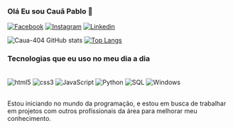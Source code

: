 ### Olá Eu sou Cauã Pablo 🤠

[![Facebook](https://img.shields.io/badge/Facebook-1877F2?style=for-the-badge&logo=facebook&logoColor=white)](https://www.facebook.com/caua.pablo.77736?mibextid=ZbWKwL)
[![Instagram](https://img.shields.io/badge/Instagram-E4405F?style=for-the-badge&logo=instagram&logoColor=white)](https://instagram.com/cauapabl0.an?igshid=MzRlODBiNWFlZA==)
[![Linkedin](https://img.shields.io/badge/LinkedIn-0077B5?style=for-the-badge&logo=linkedin&logoColor=white)](https://www.linkedin.com/in/cau%C3%A3-pablo-a07551205)


![Caua-404 GitHub stats](https://github-readme-stats.vercel.app/api?username=Caua-404&show_icons=true&theme=dracula)
[![Top Langs](https://github-readme-stats.vercel.app/api/top-langs/?username=Caua-404&layout=donut)](https://github.com/Caua-404/github-readme-stats)

### Tecnologias que eu uso no meu dia a dia

<div style="display: inline_block"><br>
    <img align="center" alt="html5" src="https://img.shields.io/badge/HTML5-E34F26?style=for-the-badge&logo=html5&logoColor=white" />
    <img align="center" alt="css3" src="https://img.shields.io/badge/CSS3-1572B6?style=for-the-badge&logo=css3&logoColor=white" />
    <img align="center" alt="JavaScript" src="https://img.shields.io/badge/JavaScript-323330?style=for-the-badge&logo=javascript&logoColor=F7DF1E"/>
    <img align="center" alt="Python" src="https://img.shields.io/badge/Python-14354C?style=for-the-badge&logo=python&logoColor=white" />
    <img align="center" alt="SQL" src="https://img.shields.io/badge/MySQL-00000F?style=for-the-badge&logo=mysql&logoColor=white" />
    <img align="center" alt="Windows" src="https://img.shields.io/badge/Windows-0078D6?style=for-the-badge&logo=windows&logoColor=white" />
</div><br>

Estou iniciando no mundo da programação, e estou em busca de trabalhar em projetos com outros profissionais da área para melhorar meu conhecimento.
